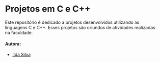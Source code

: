 # Projetos em C e C++

Este repositório é dedicado a projetos desenvolvidos utilizando as linguagens C e C++.
Esses projetos são oriundos de atividades realizadas na faculdade.

#### Autora:

+ [Ilda Silva](https://www.linkedin.com/in/ilda-silva-neta/)
